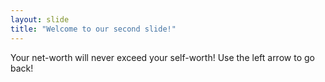 ```yaml
---
layout: slide
title: "Welcome to our second slide!"
---
```

Your net-worth will never exceed your self-worth!
Use the left arrow to go back!
